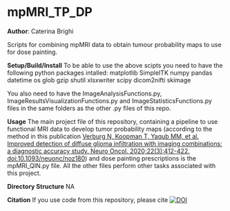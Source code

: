 # mpMRI_TP_DP

**Author**: Caterina Brighi

Scripts for combining mpMRI data to obtain tumour probability maps to use for dose painting.

**Setup/Build/Install** 
To be able to use the above scipts you need to have the following python packages intalled:
matplotlib
SimpleITK
numpy
pandas
datetime
os
glob
gzip
shutil
xlsxwriter
scipy
dicom2nifti
skimage

You also need to have the ImageAnalysisFunctions.py, ImageResultsVisualizationFunctions.py and ImageStatisticsFunctions.py files in the same folders as the other .py files of this repo. 

**Usage** 
The main project file of this repository, containing a pipeline to use functional MRI data to develop tumor probability maps (according to the method in this publication [Verburg N, Koopman T, Yaqub MM, et al. Improved detection of diffuse glioma infiltration with imaging combinations: a diagnostic accuracy study. Neuro Oncol. 2020;22(3):412-422. doi:10.1093/neuonc/noz180](https://academic.oup.com/neuro-oncology/article/22/3/412/5573318)) and dose painting prescriptions is the mpMRI_QIN.py file. All the other files perform other tasks associated with this project.

**Directory Structure** 
NA

**Citation**
If you use code from this repository, please cite [![DOI](https://zenodo.org/badge/380894935.svg)](https://zenodo.org/badge/latestdoi/380894935)
